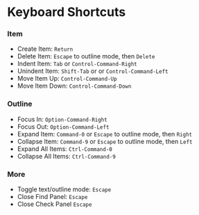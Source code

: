 # Keyboard Shortcuts

### Item

* Create Item: `Return`
* Delete Item: `Escape` to outline mode, then `Delete`
* Indent Item: `Tab` or `Control-Command-Right`
* Unindent Item: `Shift-Tab` or or `Control-Command-Left`
* Move Item Up: `Control-Command-Up`
* Move Item Down: `Control-Command-Down`

### Outline

* Focus In: `Option-Command-Right`
* Focus Out: `Option-Command-Left`
* Expand Item: `Command-0` or `Escape` to outline mode, then `Right`
* Collapse Item: `Command-9` or `Escape` to outline mode, then `Left`
* Expand All Items: `Ctrl-Command-0`
* Collapse All Items: `Ctrl-Command-9`

### More

* Toggle text/outline mode: `Escape`
* Close Find Panel: `Escape`
* Close Check Panel `Escape`
